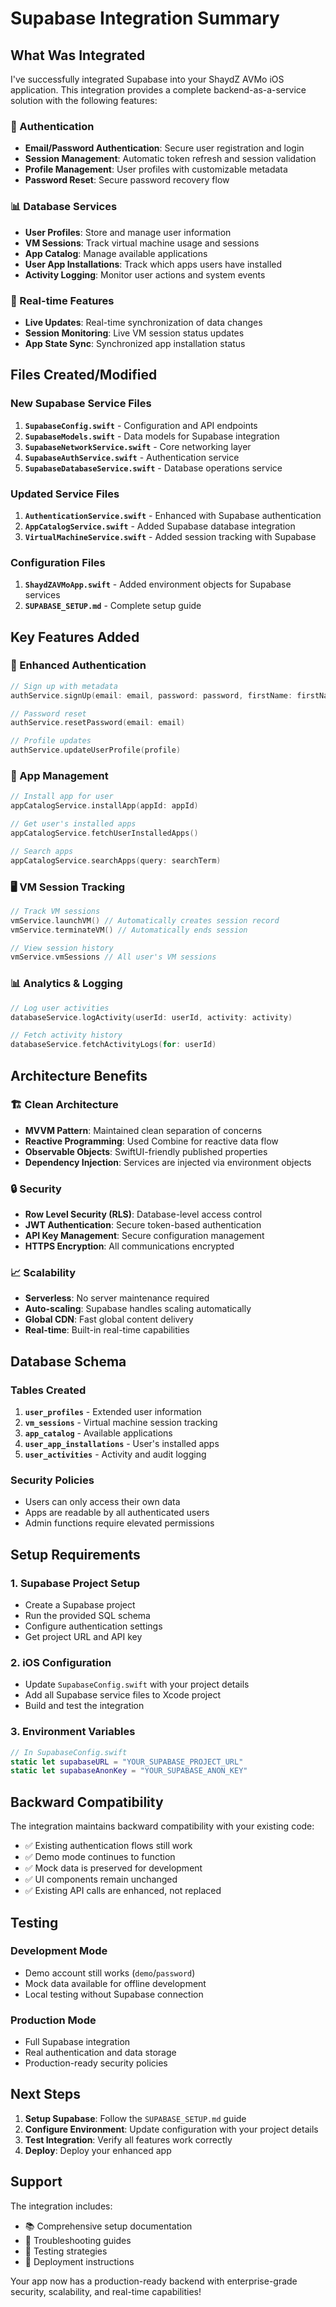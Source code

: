 # Supabase Integration Summary

## What Was Integrated

I've successfully integrated Supabase into your ShaydZ AVMo iOS application. This integration provides a complete backend-as-a-service solution with the following features:

### 🔐 Authentication
- **Email/Password Authentication**: Secure user registration and login
- **Session Management**: Automatic token refresh and session validation
- **Profile Management**: User profiles with customizable metadata
- **Password Reset**: Secure password recovery flow

### 📊 Database Services
- **User Profiles**: Store and manage user information
- **VM Sessions**: Track virtual machine usage and sessions
- **App Catalog**: Manage available applications
- **User App Installations**: Track which apps users have installed
- **Activity Logging**: Monitor user actions and system events

### 🔄 Real-time Features
- **Live Updates**: Real-time synchronization of data changes
- **Session Monitoring**: Live VM session status updates
- **App State Sync**: Synchronized app installation status

## Files Created/Modified

### New Supabase Service Files
1. **`SupabaseConfig.swift`** - Configuration and API endpoints
2. **`SupabaseModels.swift`** - Data models for Supabase integration
3. **`SupabaseNetworkService.swift`** - Core networking layer
4. **`SupabaseAuthService.swift`** - Authentication service
5. **`SupabaseDatabaseService.swift`** - Database operations service

### Updated Service Files
1. **`AuthenticationService.swift`** - Enhanced with Supabase authentication
2. **`AppCatalogService.swift`** - Added Supabase database integration
3. **`VirtualMachineService.swift`** - Added session tracking with Supabase

### Configuration Files
1. **`ShaydZAVMoApp.swift`** - Added environment objects for Supabase services
2. **`SUPABASE_SETUP.md`** - Complete setup guide

## Key Features Added

### 🚀 Enhanced Authentication
```swift
// Sign up with metadata
authService.signUp(email: email, password: password, firstName: firstName, lastName: lastName)

// Password reset
authService.resetPassword(email: email)

// Profile updates
authService.updateUserProfile(profile)
```

### 📱 App Management
```swift
// Install app for user
appCatalogService.installApp(appId: appId)

// Get user's installed apps
appCatalogService.fetchUserInstalledApps()

// Search apps
appCatalogService.searchApps(query: searchTerm)
```

### 🖥️ VM Session Tracking
```swift
// Track VM sessions
vmService.launchVM() // Automatically creates session record
vmService.terminateVM() // Automatically ends session

// View session history
vmService.vmSessions // All user's VM sessions
```

### 📊 Analytics & Logging
```swift
// Log user activities
databaseService.logActivity(userId: userId, activity: activity)

// Fetch activity history
databaseService.fetchActivityLogs(for: userId)
```

## Architecture Benefits

### 🏗️ Clean Architecture
- **MVVM Pattern**: Maintained clean separation of concerns
- **Reactive Programming**: Used Combine for reactive data flow
- **Observable Objects**: SwiftUI-friendly published properties
- **Dependency Injection**: Services are injected via environment objects

### 🔒 Security
- **Row Level Security (RLS)**: Database-level access control
- **JWT Authentication**: Secure token-based authentication
- **API Key Management**: Secure configuration management
- **HTTPS Encryption**: All communications encrypted

### 📈 Scalability
- **Serverless**: No server maintenance required
- **Auto-scaling**: Supabase handles scaling automatically
- **Global CDN**: Fast global content delivery
- **Real-time**: Built-in real-time capabilities

## Database Schema

### Tables Created
1. **`user_profiles`** - Extended user information
2. **`vm_sessions`** - Virtual machine session tracking
3. **`app_catalog`** - Available applications
4. **`user_app_installations`** - User's installed apps
5. **`user_activities`** - Activity and audit logging

### Security Policies
- Users can only access their own data
- Apps are readable by all authenticated users
- Admin functions require elevated permissions

## Setup Requirements

### 1. Supabase Project Setup
- Create a Supabase project
- Run the provided SQL schema
- Configure authentication settings
- Get project URL and API key

### 2. iOS Configuration
- Update `SupabaseConfig.swift` with your project details
- Add all Supabase service files to Xcode project
- Build and test the integration

### 3. Environment Variables
```swift
// In SupabaseConfig.swift
static let supabaseURL = "YOUR_SUPABASE_PROJECT_URL"
static let supabaseAnonKey = "YOUR_SUPABASE_ANON_KEY"
```

## Backward Compatibility

The integration maintains backward compatibility with your existing code:

- ✅ Existing authentication flows still work
- ✅ Demo mode continues to function
- ✅ Mock data is preserved for development
- ✅ UI components remain unchanged
- ✅ Existing API calls are enhanced, not replaced

## Testing

### Development Mode
- Demo account still works (`demo`/`password`)
- Mock data available for offline development
- Local testing without Supabase connection

### Production Mode
- Full Supabase integration
- Real authentication and data storage
- Production-ready security policies

## Next Steps

1. **Setup Supabase**: Follow the `SUPABASE_SETUP.md` guide
2. **Configure Environment**: Update configuration with your project details
3. **Test Integration**: Verify all features work correctly
4. **Deploy**: Deploy your enhanced app

## Support

The integration includes:
- 📚 Comprehensive setup documentation
- 🔧 Troubleshooting guides
- 🧪 Testing strategies
- 🚀 Deployment instructions

Your app now has a production-ready backend with enterprise-grade security, scalability, and real-time capabilities!
